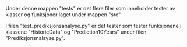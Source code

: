 Under denne mappen "tests" er det flere filer som inneholder tester av klasser og funksjoner laget under mappen "src"

I filen "test_prediksjonsanalyse.py" er det tester som tester funksjonene i klassene "HistoricData" og "Prediction10Years" under filen "Prediksjonsnalayse.py".
